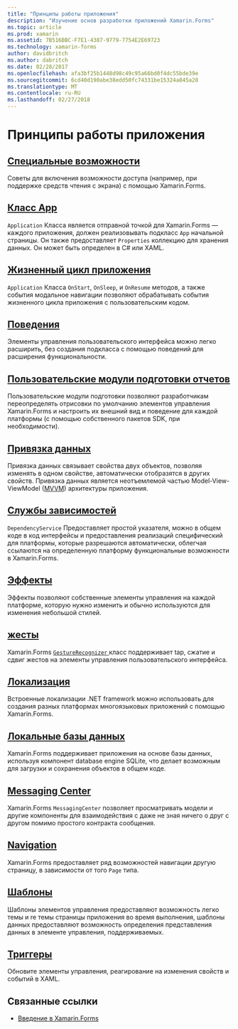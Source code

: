 ```yaml
---
title: "Принципы работы приложения"
description: "Изучение основ разработки приложений Xamarin.Forms"
ms.topic: article
ms.prod: xamarin
ms.assetid: 7B516BBC-F7E1-4387-9779-7754E2E69723
ms.technology: xamarin-forms
author: davidbritch
ms.author: dabritch
ms.date: 02/28/2017
ms.openlocfilehash: afa3bf25b1448d98c49c95a66bd0f4dc55bde39e
ms.sourcegitcommit: 6cd40d190abe38edd50fc74331be15324a845a28
ms.translationtype: MT
ms.contentlocale: ru-RU
ms.lasthandoff: 02/27/2018
---
```

# <a name="application-fundamentals"></a>Принципы работы приложения

## <a name="accessibilityaccessibilityindexmd"></a>[Специальные возможности](accessibility/index.md)

Советы для включения возможности доступа (например, при поддержке средств чтения с экрана) с помощью Xamarin.Forms.

## <a name="app-classapplication-classmd"></a>[Класс App](application-class.md)

`Application` Класса является отправной точкой для Xamarin.Forms — каждого приложения, должен реализовывать подкласс `App` начальной страницы. Он также предоставляет `Properties` коллекцию для хранения данных. Он может быть определен в C# или XAML.

## <a name="app-lifecycleapp-lifecyclemd"></a>[Жизненный цикл приложения](app-lifecycle.md)

`Application` Класса `OnStart`, `OnSleep`, и `OnResume` методов, а также события модальное навигации позволяют обрабатывать события жизненного цикла приложения с пользовательским кодом.

## <a name="behaviorsbehaviorsindexmd"></a>[Поведения](behaviors/index.md)

Элементы управления пользовательского интерфейса можно легко расширить, без создания подкласса с помощью поведений для расширения функциональности.

## <a name="custom-rendererscustom-rendererindexmd"></a>[Пользовательские модули подготовки отчетов](custom-renderer/index.md)

Пользовательские модули подготовки позволяют разработчикам переопределять отрисовки по умолчанию элементов управления Xamarin.Forms и настроить их внешний вид и поведение для каждой платформы (с помощью собственного пакетов SDK, при необходимости).

## <a name="data-bindingdata-bindingindexmd"></a>[Привязка данных](data-binding/index.md)

Привязка данных связывает свойства двух объектов, позволяя изменять в одном свойстве, автоматически отобразятся в других свойств. Привязка данных является неотъемлемой частью Model-View-ViewModel ([MVVM](~/xamarin-forms/enterprise-application-patterns/mvvm.md)) архитектуры приложения.

## <a name="dependency-servicedependency-serviceindexmd"></a>[Службы зависимостей](dependency-service/index.md)

`DependencyService` Предоставляет простой указателя, можно в общем коде в код интерфейсы и предоставления реализаций специфический для платформы, которые разрешаются автоматически, облегчая ссылаются на определенную платформу функциональные возможности в Xamarin.Forms.

## <a name="effectseffectsindexmd"></a>[Эффекты](effects/index.md)

Эффекты позволяют собственные элементы управления на каждой платформе, которую нужно изменить и обычно используются для изменения небольшой стилей.

## <a name="gesturesgesturesindexmd"></a>[жесты](gestures/index.md)

Xamarin.Forms [ `GestureRecognizer` ](https://developer.xamarin.com/api/type/Xamarin.Forms.GestureRecognizer/) класс поддерживает tap, сжатие и сдвиг жестов на элементы управления пользовательского интерфейса.

## <a name="localizationlocalizationmd"></a>[Локализация](localization.md)

Встроенные локализации .NET framework можно использовать для создания разных платформах многоязыковых приложений с помощью Xamarin.Forms.

## <a name="local-databasesdatabasesmd"></a>[Локальные базы данных](databases.md)

Xamarin.Forms поддерживает приложения на основе базы данных, используя компонент database engine SQLite, что делает возможным для загрузки и сохранения объектов в общем коде.

## <a name="messaging-centermessaging-centermd"></a>[Messaging Center](messaging-center.md)

Xamarin.Forms `MessagingCenter` позволяет просматривать модели и другие компоненты для взаимодействия с даже не зная ничего о друг с другом помимо простого контракта сообщения.

## <a name="navigationnavigationindexmd"></a>[Navigation](navigation/index.md)

Xamarin.Forms предоставляет ряд возможностей навигации другую страницу, в зависимости от того `Page` типа.

## <a name="templatestemplatesindexmd"></a>[Шаблоны](templates/index.md)

Шаблоны элементов управления предоставляют возможность легко темы и re темы страницы приложения во время выполнения, шаблоны данных предоставляют возможность определения представления данных в элементе управления, поддерживаемых.

## <a name="triggerstriggersmd"></a>[Триггеры](triggers.md)

Обновите элементы управления, реагирование на изменения свойств и событий в XAML.


## <a name="related-links"></a>Связанные ссылки

- [Введение в Xamarin.Forms](~/xamarin-forms/get-started/introduction-to-xamarin-forms.md)
